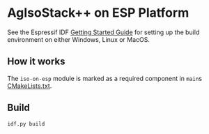 # AgIsoStack++ on ESP Platform

See the Espressif IDF [Getting Started Guide](https://docs.espressif.com/projects/esp-idf/en/stable/esp32/get-started/index.html#manual-installation) for setting up the build environment on either Windows, Linux or MacOS.

## How it works

The `iso-on-esp` module is marked as a required component in `main`s [CMakeLists.txt](./main/CMakeLists.txt).

## Build

```
idf.py build
```
